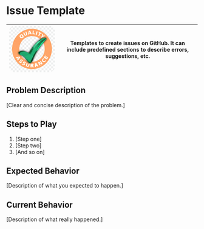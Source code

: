 # Issue Template

| <img src="../assets/images/logo-assurance.png" alt="Logo" width="300" style="border-radius: 15px;"/> | **Templates to create issues on GitHub. It can include predefined sections to describe errors, suggestions, etc.** |
|------------------------------------------------|---------------------------------------------------------------------------------------------------------------------------------------------------------------------------------------------------------------------------|

## Problem Description
[Clear and concise description of the problem.]

## Steps to Play
1. [Step one]
2. [Step two]
3. [And so on]

## Expected Behavior
[Description of what you expected to happen.]

## Current Behavior
[Description of what really happened.]
